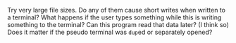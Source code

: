 Try very large file sizes. Do any of them cause short writes when written to a terminal?
What happens if the user types something while this is writing something to the terminal? Can this program read that data later? (I think so)
Does it matter if the pseudo terminal was `dup`ed or separately opened?